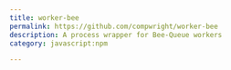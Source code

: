 ```yaml
---
title: worker-bee
permalink: https://github.com/compwright/worker-bee
description: A process wrapper for Bee-Queue workers
category: javascript:npm

---
```


